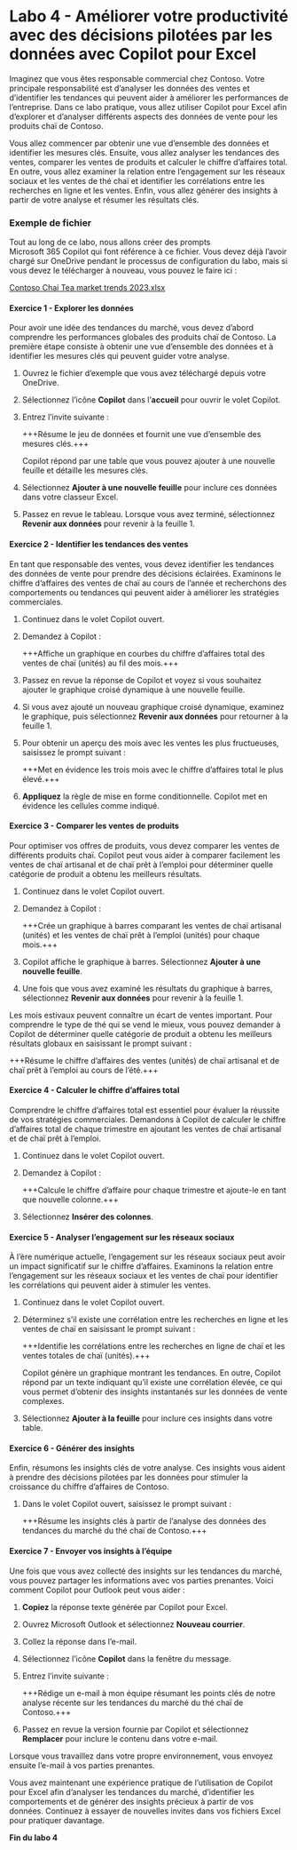 # Labo 4 - Améliorer votre productivité avec des décisions pilotées par les données avec Copilot pour Excel

Imaginez que vous êtes responsable commercial chez Contoso. Votre principale responsabilité est d’analyser les données des ventes et d’identifier les tendances qui peuvent aider à améliorer les performances de l’entreprise. Dans ce labo pratique, vous allez utiliser Copilot pour Excel afin d’explorer et d’analyser différents aspects des données de vente pour les produits chaï de Contoso.

Vous allez commencer par obtenir une vue d’ensemble des données et identifier les mesures clés. Ensuite, vous allez analyser les tendances des ventes, comparer les ventes de produits et calculer le chiffre d’affaires total. En outre, vous allez examiner la relation entre l’engagement sur les réseaux sociaux et les ventes de thé chaï et identifier les corrélations entre les recherches en ligne et les ventes. Enfin, vous allez générer des insights à partir de votre analyse et résumer les résultats clés.

### Exemple de fichier

Tout au long de ce labo, nous allons créer des prompts Microsoft 365 Copilot qui font référence à ce fichier. Vous devez déjà l’avoir chargé sur OneDrive pendant le processus de configuration du labo, mais si vous devez le télécharger à nouveau, vous pouvez le faire ici :

[Contoso Chai Tea market trends 2023.xlsx](https://go.microsoft.com/fwlink/?linkid=2268822)

#### Exercice 1 - Explorer les données

Pour avoir une idée des tendances du marché, vous devez d’abord comprendre les performances globales des produits chaï de Contoso. La première étape consiste à obtenir une vue d’ensemble des données et à identifier les mesures clés qui peuvent guider votre analyse.

1. Ouvrez le fichier d’exemple que vous avez téléchargé depuis votre OneDrive.

1. Sélectionnez l’icône **Copilot** dans l’**accueil** pour ouvrir le volet Copilot.

1. Entrez l’invite suivante :

    +++Résume le jeu de données et fournit une vue d’ensemble des mesures clés.+++

    Copilot répond par une table que vous pouvez ajouter à une nouvelle feuille et détaille les mesures clés.

1. Sélectionnez **Ajouter à une nouvelle feuille** pour inclure ces données dans votre classeur Excel.

1. Passez en revue le tableau. Lorsque vous avez terminé, sélectionnez **Revenir aux données** pour revenir à la feuille 1.

#### Exercice 2 - Identifier les tendances des ventes

En tant que responsable des ventes, vous devez identifier les tendances des données de vente pour prendre des décisions éclairées. Examinons le chiffre d’affaires des ventes de chaï au cours de l’année et recherchons des comportements ou tendances qui peuvent aider à améliorer les stratégies commerciales.

1. Continuez dans le volet Copilot ouvert.

1. Demandez à Copilot :

    +++Affiche un graphique en courbes du chiffre d’affaires total des ventes de chaï (unités) au fil des mois.+++

1. Passez en revue la réponse de Copilot et voyez si vous souhaitez ajouter le graphique croisé dynamique à une nouvelle feuille.

1. Si vous avez ajouté un nouveau graphique croisé dynamique, examinez le graphique, puis sélectionnez **Revenir aux données** pour retourner à la feuille 1.
   
1. Pour obtenir un aperçu des mois avec les ventes les plus fructueuses, saisissez le prompt suivant :

    +++Met en évidence les trois mois avec le chiffre d’affaires total le plus élevé.+++

1. **Appliquez** la règle de mise en forme conditionnelle. Copilot met en évidence les cellules comme indiqué.

#### Exercice 3 - Comparer les ventes de produits

  Pour optimiser vos offres de produits, vous devez comparer les ventes de différents produits chaï. Copilot peut vous aider à comparer facilement les ventes de chaï artisanal et de chaï prêt à l’emploi pour déterminer quelle catégorie de produit a obtenu les meilleurs résultats.

1. Continuez dans le volet Copilot ouvert.

1. Demandez à Copilot :

    +++Crée un graphique à barres comparant les ventes de chaï artisanal (unités) et les ventes de chaï prêt à l’emploi (unités) pour chaque mois.+++

1. Copilot affiche le graphique à barres. Sélectionnez **Ajouter à une nouvelle feuille**.

1. Une fois que vous avez examiné les résultats du graphique à barres, sélectionnez **Revenir aux données** pour revenir à la feuille 1.
   
Les mois estivaux peuvent connaître un écart de ventes important. Pour comprendre le type de thé qui se vend le mieux, vous pouvez demander à Copilot de déterminer quelle catégorie de produit a obtenu les meilleurs résultats globaux en saisissant le prompt suivant :

   +++Résume le chiffre d’affaires des ventes (unités) de chaï artisanal et de chaï prêt à l’emploi au cours de l’été.+++

#### Exercice 4 - Calculer le chiffre d’affaires total

Comprendre le chiffre d’affaires total est essentiel pour évaluer la réussite de vos stratégies commerciales. Demandons à Copilot de calculer le chiffre d’affaires total de chaque trimestre en ajoutant les ventes de chaï artisanal et de chaï prêt à l’emploi.

1. Continuez dans le volet Copilot ouvert.

1. Demandez à Copilot :

    +++Calcule le chiffre d’affaire pour chaque trimestre et ajoute-le en tant que nouvelle colonne.+++

1. Sélectionnez **Insérer des colonnes**.

#### Exercice 5 - Analyser l’engagement sur les réseaux sociaux

À l’ère numérique actuelle, l’engagement sur les réseaux sociaux peut avoir un impact significatif sur le chiffre d’affaires. Examinons la relation entre l’engagement sur les réseaux sociaux et les ventes de chaï pour identifier les corrélations qui peuvent aider à stimuler les ventes.

1. Continuez dans le volet Copilot ouvert.

1. Déterminez s’il existe une corrélation entre les recherches en ligne et les ventes de chaï en saisissant le prompt suivant :

    +++Identifie les corrélations entre les recherches en ligne de chaï et les ventes totales de chaï (unités).+++

    Copilot génère un graphique montrant les tendances. En outre, Copilot répond par un texte indiquant qu’il existe une corrélation élevée, ce qui vous permet d’obtenir des insights instantanés sur les données de vente complexes.

1. Sélectionnez **Ajouter à la feuille** pour inclure ces insights dans votre table.

#### Exercice 6 - Générer des insights

Enfin, résumons les insights clés de votre analyse. Ces insights vous aident à prendre des décisions pilotées par les données pour stimuler la croissance du chiffre d’affaires de Contoso.

1. Dans le volet Copilot ouvert, saisissez le prompt suivant :

    +++Résume les insights clés à partir de l’analyse des données des tendances du marché du thé chaï de Contoso.+++

#### Exercice 7 - Envoyer vos insights à l’équipe

Une fois que vous avez collecté des insights sur les tendances du marché, vous pouvez partager les informations avec vos parties prenantes. Voici comment Copilot pour Outlook peut vous aider :

1. **Copiez** la réponse texte générée par Copilot pour Excel.

1. Ouvrez Microsoft Outlook et sélectionnez **Nouveau courrier**.

1. Collez la réponse dans l’e-mail.

1. Sélectionnez l’icône **Copilot** dans la fenêtre du message.

1. Entrez l’invite suivante :

    +++Rédige un e-mail à mon équipe résumant les points clés de notre analyse récente sur les tendances du marché du thé chaï de Contoso.+++

1. Passez en revue la version fournie par Copilot et sélectionnez **Remplacer** pour inclure le contenu dans votre e-mail.

Lorsque vous travaillez dans votre propre environnement, vous envoyez ensuite l’e-mail à vos parties prenantes.

Vous avez maintenant une expérience pratique de l’utilisation de Copilot pour Excel afin d’analyser les tendances du marché, d’identifier les comportements et de générer des insights précieux à partir de vos données. Continuez à essayer de nouvelles invites dans vos fichiers Excel pour pratiquer davantage.

**Fin du labo 4**
